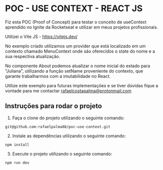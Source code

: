 # POC - USE CONTEXT - REACT JS

Fiz esta POC (Proof of Concept) para testar o conceito de useContext aprendido no Ignite da Rocketseat e utilizar em meus projetos profissionais.

Utilizei o Vite JS - https://vitejs.dev/

No exemplo criado utilizamos um provider que está localizado em um contexto chamado MenuContext onde são oferecidos o state do nome e a sua respectiva atualização.

No componente About podemos atualizar o nome inicial do estado para "Juliana", utilizando a função setName proveniente do contexto, que garante trabalharmos com a imutabilidade no React.

Utilize este exemplo para futuras implementações e se tiver dúvidas fique a vontade para me contactar rafaelcostapalma@protonmail.com

## Instruções para rodar o projeto

1. Faça o clone do projeto utilizando o seguinte comando:

```git@github.com:rafaelpalma88/poc-use-context.git```

2. Instale as dependências utilizando o seguinte comando:

```npm install```

3. Execute o projeto utilizando o seguinte comando:

```npm run dev```